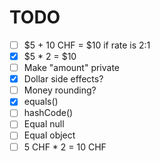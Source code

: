 # TODO
- [ ] $5 + 10 CHF = $10 if rate is 2:1
- [x] $5 * 2 = $10
- [ ] Make "amount" private
- [x] Dollar side effects?
- [ ] Money rounding?
- [x] equals()
- [ ] hashCode()
- [ ] Equal null
- [ ] Equal object
- [ ] 5 CHF * 2 = 10 CHF
